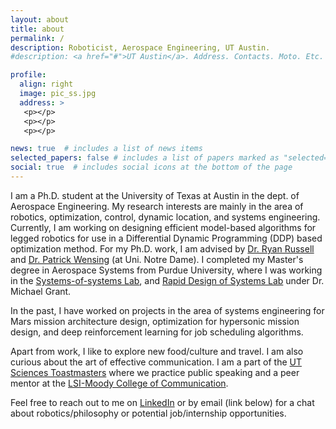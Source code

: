 ```yaml
---
layout: about
title: about
permalink: /
description: Roboticist, Aerospace Engineering, UT Austin.
#description: <a href="#">UT Austin</a>. Address. Contacts. Moto. Etc.

profile:
  align: right
  image: pic_ss.jpg
  address: >
   <p></p>
   <p></p>
   <p></p>

news: true  # includes a list of news items
selected_papers: false # includes a list of papers marked as "selected={true}"
social: true  # includes social icons at the bottom of the page
---
```


I am a Ph.D. student at the University of Texas at Austin in the dept. of Aerospace Engineering. My research interests are mainly in the area of robotics, optimization, control, dynamic location, and systems engineering. Currently, I am working on designing efficient model-based algorithms for legged robotics for use in a Differential Dynamic Programming (DDP) based optimization method. For my Ph.D. work, I am advised by [Dr. Ryan Russell](http://sites.utexas.edu/russell/) and [Dr. Patrick Wensing](https://sites.nd.edu/pwensing/) (at Uni. Notre Dame). I completed my Master's degree in Aerospace Systems from Purdue University, where I was working in the [Systems-of-systems Lab](https://engineering.purdue.edu/SoSL), and [Rapid Design of Systems Lab](https://engineering.purdue.edu/RDSL/) under Dr. Michael Grant. 

In the past, I have worked on projects in the area of systems engineering for Mars mission architecture design, optimization for hypersonic mission design, and deep reinforcement learning for job scheduling algorithms.

Apart from work, I like to explore new food/culture and travel. I am also curious about the art of effective communication. I am a part of the [UT Sciences Toastmasters](https://utsciencestm.wixsite.com/website) where we practice public speaking and a peer mentor at the [LSI-Moody College of Communication](https://moody.utexas.edu/centers/lang-stuttering-institute). 

Feel free to reach out to me on [LinkedIn](https://www.linkedin.com/in/singh281/) or by email (link below) for a chat about robotics/philosophy or potential job/internship opportunities.

